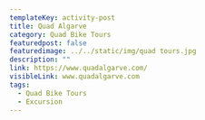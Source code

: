 ```yaml
---
templateKey: activity-post
title: Quad Algarve
category: Quad Bike Tours
featuredpost: false
featuredimage: ../../static/img/quad tours.jpg
description: ""
link: https://www.quadalgarve.com/
visibleLink: www.quadalgarve.com
tags:
  - Quad Bike Tours
  - Excursion
---
```


